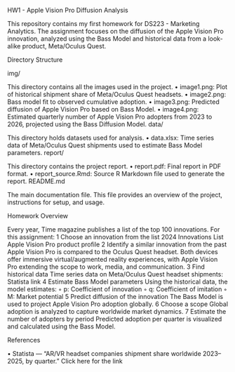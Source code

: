 HW1 - Apple Vision Pro Diffusion Analysis

This repository contains my first homework for DS223 - Marketing Analytics. The assignment focuses on the diffusion of the Apple Vision Pro innovation, analyzed using the Bass Model and historical data from a look-alike product, Meta/Oculus Quest.

Directory Structure

img/

This directory contains all the images used in the project.
 • image1.png: Plot of historical shipment share of Meta/Oculus Quest headsets.
 • image2.png: Bass model fit to observed cumulative adoption.
 • image3.png: Predicted diffusion of Apple Vision Pro based on Bass Model.
 • image4.png: Estimated quarterly number of Apple Vision Pro adopters from 2023 to 2026, projected using the Bass Diffusion Model.
data/

This directory holds datasets used for analysis.
 • data.xlsx: Time series data of Meta/Oculus Quest shipments used to estimate Bass Model parameters.
report/

This directory contains the project report.
 • report.pdf: Final report in PDF format.
 • report_source.Rmd: Source R Markdown file used to generate the report.
README.md

The main documentation file. This file provides an overview of the project, instructions for setup, and usage.

Homework Overview

Every year, Time magazine publishes a list of the top 100 innovations. For this assignment:
 1 Choose an innovation from the list
2024 Innovations List
Apple Vision Pro product profile
 2 Identify a similar innovation from the past
Apple Vision Pro is compared to the Oculus Quest headset. Both devices offer immersive virtual/augmented reality experiences, with Apple Vision Pro extending the scope to work, media, and communication.
 3 Find historical data
Time series data on Meta/Oculus Quest headset shipments: Statista link
 4 Estimate Bass Model parameters
Using the historical data, the model estimates:
 ◦ p: Coefficient of innovation
 ◦ q: Coefficient of imitation
 ◦ M: Market potential
 5 Predict diffusion of the innovation
The Bass Model is used to project Apple Vision Pro adoption globally.
 6 Choose a scope
Global adoption is analyzed to capture worldwide market dynamics.
 7 Estimate the number of adopters by period
Predicted adoption per quarter is visualized and calculated using the Bass Model.

References

 • Statista — “AR/VR headset companies shipment share worldwide 2023–2025, by quarter.”
Click here for the link
